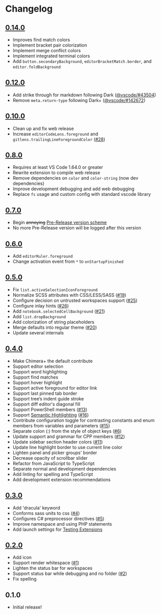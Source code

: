 # Changelog

<!-- The order of list items should be: Critical/Fixes, New, Update, Remove, Underpinnings -->
<!-- ## [UNRELEASED](https://github.com/roydukkey/chimera-theme/compare/v0.12.0...master) -->

## [0.14.0](https://github.com/roydukkey/chimera-theme/compare/v0.12.0...v0.14.0)

* Improves find match colors
* Implement bracket pair colorization
* Implement merge conflict colors
* Implement integrated terminal colors
* Add `button.secondaryBackground`, `editorBracketMatch.border`, and `editor.foldBackground`

## [0.12.0](https://github.com/roydukkey/chimera-theme/compare/v0.10.0...v0.12.0)

* Add strike through for markdown following Dark ([@vscode/#43504](https://github.com/microsoft/vscode/issues/43504))
* Remove `meta.return-type` following Dark+ ([@vscode/#142672](https://github.com/microsoft/vscode/issues/142672))

## [0.10.0](https://github.com/roydukkey/chimera-theme/compare/v0.8.0...v0.10.0)

* Clean up and fix web release
* Increase `editorCodeLens.foreground` and `gitlens.trailingLineForegroundColor` ([#28](https://github.com/roydukkey/chimera-theme/issues/28))

## [0.8.0](https://github.com/roydukkey/chimera-theme/compare/v0.7.0...v0.8.0)

* Requires at least VS Code 1.64.0 or greater
* Rewrite extension to compile web release
* Remove dependencies on `color` and `color-string` (now dev dependencies)
* Improve development debugging and add web debugging
* Replace `fs` usage and custom config with standard vscode library

## [0.7.0](https://github.com/roydukkey/chimera-theme/compare/v0.6.0...v0.7.0)

* Begin ~~annoying~~ [Pre-Release version scheme](https://code.visualstudio.com/api/working-with-extensions/publishing-extension#pre-release-extensions)
* No more Pre-Release version will be logged after this version

## [0.6.0](https://github.com/roydukkey/chimera-theme/compare/v0.5.0...v0.6.0)

* Add `editorRuler.foreground`
* Change activation event from `*` to `onStartupFinished`

## [0.5.0](https://github.com/roydukkey/chimera-theme/compare/v0.4.0...v0.5.0)

* Fix `list.activeSelectionIconForeground`
* Normalize SCSS attributes with CSS/LESS/SASS ([#19](https://github.com/roydukkey/chimera-theme/issues/19))
* Configure decision on untrusted workspaces support ([#25](https://github.com/roydukkey/chimera-theme/issues/25))
* Configure inlay hints ([#26](https://github.com/roydukkey/chimera-theme/issues/26))
* Add `notebook.selectedCellBackground` ([#21](https://github.com/roydukkey/chimera-theme/issues/21))
* Add `list.dropBackground`
* Add colorization of string placeholders
* Merge defaults into regular theme ([#20](https://github.com/roydukkey/chimera-theme/issues/20))
* Update several internals

## [0.4.0](https://github.com/roydukkey/chimera-theme/compare/v0.3.0...v0.4.0)

* Make Chimera+ the default contribute
* Support editor selection
* Support word highlighting
* Support find matches
* Support hover highlight
* Support active foreground for editor link
* Support last pinned tab border
* Support tree’s indent guide stroke
* Support diff editor's diagonal fill
* Support PowerShell members ([#13](https://github.com/roydukkey/chimera-theme/issues/13))
* Support [Semantic Highlighting](https://code.visualstudio.com/api/language-extensions/semantic-highlight-guide) ([#16](https://github.com/roydukkey/chimera-theme/issues/16))
* Contribute configuration toggle for contrasting constants and enum members from variables and parameters ([#15](https://github.com/roydukkey/chimera-theme/issues/15))
* Separate colon (:) from the style of object keys ([#6](https://github.com/roydukkey/chimera-theme/issues/6))
* Update support and grammar for CPP members ([#12](https://github.com/roydukkey/chimera-theme/issues/12))
* Update sidebar section header colors ([#11](https://github.com/roydukkey/chimera-theme/issues/11))
* Update line highlight border to use current line color
* Lighten panel and picker groups' border
* Decrease opacity of scrollbar slider
* Refactor from JavaScript to TypeScript
* Separate normal and development dependencies
* Add linting for spelling and TypeScript
* Add development extension recommendations

## [0.3.0](https://github.com/roydukkey/chimera-theme/compare/v0.2.0...v0.3.0)

* Add 'dracula' keyword
* Conforms sass units to css ([#4](https://github.com/roydukkey/chimera-theme/issues/4))
* Configures C# preprocessor directives ([#5](https://github.com/roydukkey/chimera-theme/issues/5))
* Improve namespace and using PHP statements
* Add launch settings for [Testing Extensions](https://code.visualstudio.com/api/working-with-extensions/testing-extension)

## [0.2.0](https://github.com/roydukkey/chimera-theme/compare/v0.1.0...v0.2.0)

* Add icon
* Support render whitespace ([#1](https://github.com/roydukkey/chimera-theme/issues/1))
* Lighten the status bar for workspaces
* Support status bar while debugging and no folder ([#2](https://github.com/roydukkey/chimera-theme/issues/2))
* Fix spelling

## 0.1.0

* Initial release!
